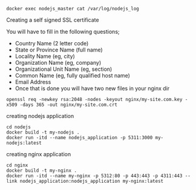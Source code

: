 ```
docker exec nodejs_master cat /var/log/nodejs_log

```

Creating a self signed SSL certificate

You will have to fill in the following questions;

* Country Name (2 letter code)
* State or Province Name (full name)
* Locality Name (eg, city)
* Organization Name (eg, company)
* Organizational Unit Name (eg, section)
* Common Name (eg, fully qualified host name)
* Email Address
* Once that is done you will have two new files in your nginx dir

```
openssl req -newkey rsa:2048 -nodes -keyout nginx/my-site.com.key -x509 -days 365 -out nginx/my-site.com.crt

```

creating nodejs application
```
cd nodejs
docker build -t my-nodejs .
docker run -itd --name nodejs_application -p 5311:3000 my-nodejs:latest

```

creating nginx application 
```
cd nginx
docker build -t my-nginx .
docker run -itd --name my-nginx -p 5312:80 -p 443:443 -p 4311:443 --link nodejs_application:nodejs_application my-nginx:latest
```


